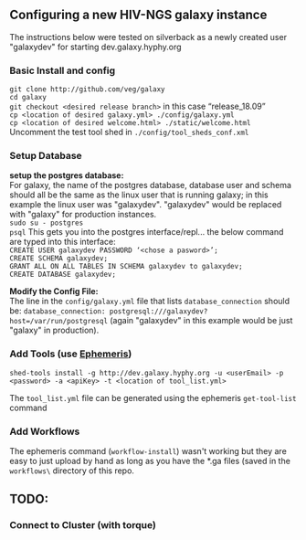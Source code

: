 ## Configuring a new HIV-NGS galaxy instance 

The instructions below were tested on silverback as a newly created user "galaxydev" for starting dev.galaxy.hyphy.org

### Basic Install and config
`git clone http://github.com/veg/galaxy`   
`cd galaxy`  
`git checkout <desired release branch>` in this case “release_18.09”    
`cp <location of desired galaxy.yml> ./config/galaxy.yml`  
`cp <location of desired welcome.html> ./static/welcome.html`  
Uncomment the test tool shed in `./config/tool_sheds_conf.xml`  

### Setup Database
__setup the postgres database:__  
For galaxy, the name of the postgres database, database user and schema should all be the same as the linux user that is running galaxy; in this example the linux user was "galaxydev". "galaxydev" would be replaced with "galaxy" for production instances.  
`sudo su - postgres`  
`psql` This gets you into the postgres interface/repl... the below command are typed into this interface:  
`CREATE USER galaxydev PASSWORD ‘<chose a pasword>’;`  
`CREATE SCHEMA galaxydev;`  
`GRANT ALL ON ALL TABLES IN SCHEMA galaxydev to galaxydev;`  
`CREATE DATABASE galaxydev;` 

__Modify the Config File:__  
The line in the `config/galaxy.yml` file that lists `database_connection` should be: `database_connection: postgresql:///galaxydev?host=/var/run/postgresql` (again "galaxydev" in this example would be just "galaxy" in production).

### Add Tools (use [Ephemeris](https://ephemeris.readthedocs.io/en/latest/index.html))
`shed-tools install -g http://dev.galaxy.hyphy.org -u <userEmail> -p <password> -a <apiKey> -t <location of tool_list.yml>`

The `tool_list.yml` file can be generated using the ephemeris `get-tool-list` command


### Add Workflows
The ephemeris command (`workflow-install`) wasn't working but they are easy to just upload by hand as long as you have the *.ga files (saved in the `workflows\` directory of this repo.

## TODO:

### Connect to Cluster (with torque)
